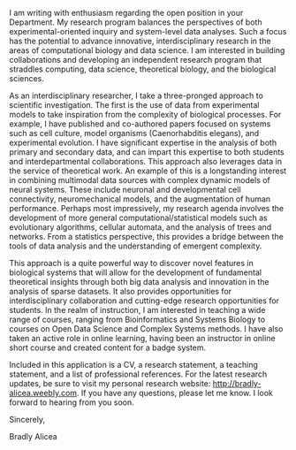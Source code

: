 I am writing with enthusiasm regarding the open position in your Department. My research program balances the perspectives of both experimental-oriented inquiry and system-level data analyses. Such a focus has the potential to advance innovative, interdisciplinary research in the areas of computational biology and data science. I am interested in building collaborations and developing an independent research program that straddles computing, data science, theoretical biology, and the biological sciences. 

As an interdisciplinary researcher, I take a three-pronged approach to scientific investigation. The first is the use of data from experimental models to take inspiration from the complexity of biological processes. For example, I have published and co-authored papers focused on systems such as cell culture, model organisms (Caenorhabditis elegans), and experimental evolution. I have significant expertise in the analysis of both primary and secondary data, and can impart this expertise to both students and interdepartmental collaborations. This approach also leverages data in the service of theoretical work. An example of this is a longstanding interest in combining multimodal data sources with complex dynamic models of neural systems. These include neuronal and developmental cell connectivity, neuromechanical models, and the augmentation of human performance. Perhaps most impressively, my research agenda involves the development of more general computational/statistical models such as evolutionary algorithms, cellular automata, and the analysis of trees and networks. From a statistics perspective, this provides a bridge between the tools of data analysis and the understanding of emergent complexity.

This approach is a quite powerful way to discover novel features in biological systems that will allow for the development of fundamental theoretical insights through both big data analysis and innovation in the analysis of sparse datasets. It also provides opportunities for interdisciplinary collaboration and cutting-edge research opportunities for students. In the realm of instruction, I am interested in teaching a wide range of courses, ranging from Bioinformatics and Systems Biology to courses on Open Data Science and Complex Systems methods. I have also taken an active role in online learning, having been an instructor in online short course and created content for a badge system.

Included in this application is a CV, a research statement, a teaching statement, and a list of professional references. For the latest research updates, be sure to visit my personal research website: http://bradly-alicea.weebly.com. If you have any questions, please let me know. I look forward to hearing from you soon.

Sincerely,

Bradly Alicea
